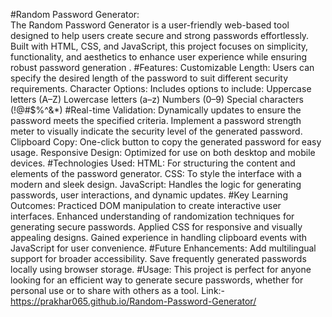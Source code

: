 #Random Password Generator:                                                                                                               
The Random Password Generator is a user-friendly web-based tool designed to help users create secure and strong passwords effortlessly. Built with HTML, CSS, and JavaScript, this project focuses on simplicity, functionality, and aesthetics to enhance user experience while ensuring robust password generation .
#Features:
Customizable Length: Users can specify the desired length of the password to suit different security requirements.
Character Options: Includes options to include:
Uppercase letters (A–Z)
Lowercase letters (a–z)
Numbers (0–9)
Special characters (!@#$%^&*)
#Real-time Validation: Dynamically updates to ensure the password meets the specified criteria.
Implement a password strength meter to visually indicate the security level of the generated password.
Clipboard Copy: One-click button to copy the generated password for easy usage.
Responsive Design: Optimized for use on both desktop and mobile devices.
#Technologies Used:
HTML: For structuring the content and elements of the password generator.
CSS: To style the interface with a modern and sleek design.
JavaScript: Handles the logic for generating passwords, user interactions, and dynamic updates.
#Key Learning Outcomes:
Practiced DOM manipulation to create interactive user interfaces.
Enhanced understanding of randomization techniques for generating secure passwords.
Applied CSS for responsive and visually appealing designs.
Gained experience in handling clipboard events with JavaScript for user convenience.
#Future Enhancements:
Add multilingual support for broader accessibility.
Save frequently generated passwords locally using browser storage.
#Usage:
This project is perfect for anyone looking for an efficient way to generate secure passwords, whether for personal use or to share with others as a tool.
Link:-
https://prakhar065.github.io/Random-Password-Generator/
